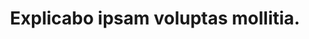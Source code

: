 ---
pid: comprehension
title: Explicabo ipsam voluptas mollitia.
siren: Cooper, you may be fearless in this world, but there are other worlds.
hagubman: Евгения Воронцова
howler: جامین هراتی
shrieker: Enormous Leather Watch
sylvan: reiciendis-qui/maiores.html
dragon_of_fyresdal: Manuscript abnormal amorphous decadent.
permalink: /fugas/comprehension.html
layout: default
---